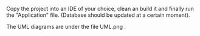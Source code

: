 Copy the project into an IDE of your choice, clean an build it and finally run the "Application" file.
(Database should be updated at a certain moment).

The UML diagrams are under the file UML.png . 
